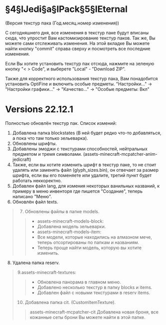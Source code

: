 # §4§lJedi§a§lPack§5§lEternal

 (Версия текстур пака (Год.месяц.номер изменения))
 
 С сегодняшнего дня, все изменения в текстур паке будут вписаны сюда, что упростит Вам кастомизирование текстур паков.
 Так же, Вы можете сами отслеживать изменения. На этой вкладке Вы можете найти кнопку "commit" справа сверху и посмотреть все последние изменения.
 
 Если Вы хотите установить текстур пак отсюда, нажмите на зеленую кнопку "< > Code", и выберете "Local" - "Download ZIP".
 
 Также для корректного использования текстур пака, Вам понадобится установить OptiFine и включить особые предметы. "Настройки..." -> "Настройки графики..." -> "Качество..." -> "Особые предметы: Вкл"

# Versions 22.12.1

 Полностью обновлён текстур пак. Список измений:
1. Добавлена папка blockstates (В ней будет редко что-то добавляться, а пока что там только зельеварка).
2. Обновлены шрифты.
3. Добавлены эмоджи с текстурами способностей, нейтральных предметом и тремя символами.
(assets-minecraft-mcpatcher-anim-jedicraft)
4. Также, если вы хотите изменить шрифт в текстур паке, то не стоит удалять или заменять файл
(glyph_sizes.bin), он отвечает за размер шрифта, если вы его поменяете или удалите, третий пункт будет работать неккоректно.
5. Добавлен файл lang, для измения некоторых ванильных названий, к примеру в меню инвенторя где пишется "Создание", теперь написано "Меню".
6. Обновлён файл texts.
> 7. Обновлены файлы в папке models.
>> - assets-minecraft-models-block:
>> - Добавлена модель зельеварки.
>> - assets-minecraft-models-item:
>> - Все модели, которые находились на алмазном мече, теперь отсортированы по папкам и названиям.
>> - Теперь проще найти модель, которую вы хотите изменить.
8. Удалена папка reserv.
>9.assets-minecraft-textures:
>> - Обновлена панорама в главном меню.
>> - Добавлено несколько текстур в папку blocks и items.
>> - Добавлен файл с новыми текстурами в reserv items.
>10. Добавлена папка cit. (CustomItemTexture).
>> assets-minecraft-mcpatcher-cit
>> Добавлена новая броня, все кожанные сеты брони Вы можете найти в этой папке.

 
